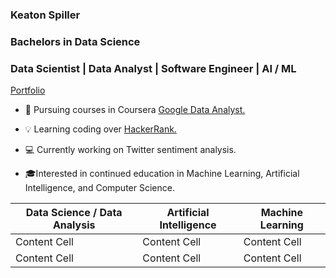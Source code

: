 ### Keaton Spiller
### Bachelors in Data Science
### Data Scientist | Data Analyst | Software Engineer | AI / ML

<a href="https://keatonspiller.github.io/Portfolio/">Portfolio</a>

<ul>
  <li>📖 Pursuing courses in Coursera <a href="https://www.coursera.org/professional-certificates/google-data-analytics">Google Data Analyst.</a></li><p>
  
  <li>💡 Learning coding over <a href="https://www.hackerrank.com/KeatonSpiller">HackerRank.</a></li><p>
  
  <li>💻 Currently working on Twitter sentiment analysis. </li><p>
  
  <li>🎓Interested in continued education in Machine Learning, Artificial Intelligence, and Computer Science.</li> 
</ul>

| Data Science / Data Analysis  | Artificial Intelligence | Machine Learning |
| ------------- | ------------- | ------------- |
| Content Cell  | Content Cell  |Content Cell  |
| Content Cell  | Content Cell  |Content Cell  |
 
<!--
**KeatonSpiller/KeatonSpiller** is a ✨ _special_ ✨ repository because its `README.md` (this file) appears on your GitHub profile.

Here are some ideas to get you started:

- 🔭 I’m currently working on ...
- 🌱 I’m currently learning ...
- 👯 I’m looking to collaborate on ...
- 🤔 I’m looking for help with ...
- 💬 Ask me about ...
- 📫 How to reach me: ...
- 😄 Pronouns: ...
- ⚡ Fun fact: ...
-->
